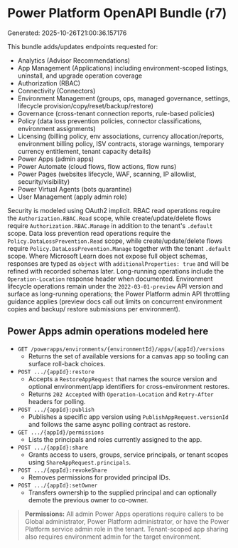 # Power Platform OpenAPI Bundle (r7)
Generated: 2025-10-26T21:00:36.157176

This bundle adds/updates endpoints requested for:
- Analytics (Advisor Recommendations)
- App Management (Applications) including environment-scoped listings, uninstall, and upgrade operation coverage
- Authorization (RBAC)
- Connectivity (Connectors)
- Environment Management (groups, ops, managed governance, settings, lifecycle provision/copy/reset/backup/restore)
- Governance (cross-tenant connection reports, rule-based policies)
- Policy (data loss prevention policies, connector classifications, environment assignments)
- Licensing (billing policy, env associations, currency allocation/reports, environment billing policy, ISV contracts, storage warnings, temporary currency entitlement, tenant capacity details)
- Power Apps (admin apps)
- Power Automate (cloud flows, flow actions, flow runs)
- Power Pages (websites lifecycle, WAF, scanning, IP allowlist, security/visibility)
- Power Virtual Agents (bots quarantine)
- User Management (apply admin role)

Security is modeled using OAuth2 implicit. RBAC read operations require the
`Authorization.RBAC.Read` scope, while create/update/delete flows require
`Authorization.RBAC.Manage` in addition to the tenant's `.default` scope.
Data loss prevention read operations require the `Policy.DataLossPrevention.Read` scope, while create/update/delete flows require `Policy.DataLossPrevention.Manage` together with the tenant `.default` scope.
Where Microsoft Learn does not expose full object schemas, responses are typed as `object` with `additionalProperties: true` and will be refined with recorded schemas later.
Long-running operations include the `Operation-Location` response header when documented.
Environment lifecycle operations remain under the `2022-03-01-preview` API version and surface as long-running operations; the
Power Platform admin API throttling guidance applies (preview docs call out limits on concurrent environment copies and backup/
restore submissions per environment).

## Power Apps admin operations modeled here

- `GET /powerapps/environments/{environmentId}/apps/{appId}/versions`
  - Returns the set of available versions for a canvas app so tooling can surface roll-back choices.
- `POST .../{appId}:restore`
  - Accepts a `RestoreAppRequest` that names the source version and optional environment/app identifiers for cross-environment restores.
  - Returns `202 Accepted` with `Operation-Location` and `Retry-After` headers for polling.
- `POST .../{appId}:publish`
  - Publishes a specific app version using `PublishAppRequest.versionId` and follows the same async polling contract as restore.
- `GET .../{appId}/permissions`
  - Lists the principals and roles currently assigned to the app.
- `POST .../{appId}:share`
  - Grants access to users, groups, service principals, or tenant scopes using `ShareAppRequest.principals`.
- `POST .../{appId}:revokeShare`
  - Removes permissions for provided principal IDs.
- `POST .../{appId}:setOwner`
  - Transfers ownership to the supplied principal and can optionally demote the previous owner to co-owner.

> **Permissions:** All admin Power Apps operations require callers to be Global administrator, Power Platform administrator, or have the Power Platform service admin role in the tenant. Tenant-scoped app sharing also requires environment admin for the target environment.
